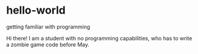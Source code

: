 # hello-world
getting familiar with programming


Hi there! 
I am a student with no programming capabilities, who has to write a zombie game code before May.
